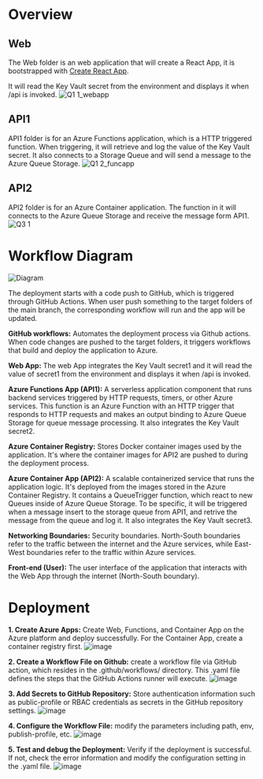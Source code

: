 # Overview

## Web
The Web folder is an web application that will create a React App, it is bootstrapped with [Create React App](https://github.com/facebook/create-react-app).

It will read the Key Vault secret from the environment and displays it when /api is invoked.
![Q1 1_webapp](https://github.com/spark-classes/assignment-1-Maolin-Wei/assets/144057115/e542a53d-1828-4c59-aec9-5f3b28c3d765)

## API1
API1 folder is for an Azure Functions application, which is a HTTP triggered function. When triggering, it will retrieve and log the value of the Key Vault secret. It also connects to a Storage Queue and will send a message to the Azure Queue Storage.
![Q1 2_funcapp](https://github.com/spark-classes/assignment-1-Maolin-Wei/assets/144057115/bb515443-ee93-4927-b201-38a1c9fe5c5a)

## API2
API2 folder is for an Azure Container application. The function in it will connects to the Azure Queue Storage and receive the message form API1.
![Q3 1](https://github.com/spark-classes/assignment-1-Maolin-Wei/assets/144057115/58dea300-c577-459a-96f4-fc6ade8060d3)

# Workflow Diagram
![Diagram](https://github.com/spark-classes/assignment-1-Maolin-Wei/assets/144057115/c0451f5d-192a-4117-bc94-9c35c30ff21c)

The deployment starts with a code push to GitHub, which is triggered through GitHub Actions. When user push something to the target folders of the main branch, the corresponding workflow will run and the app will be updated.

**GitHub workflows:** Automates the deployment process via Github actions. When code changes are pushed to the target folders, it triggers workflows that build and deploy the application to Azure.

**Web App:** The web App integrates the Key Vault secret1 and it will read the value of secret1 from the environment and displays it when /api is invoked.

**Azure Functions App (API1):** A serverless application component that runs backend services triggered by HTTP requests, timers, or other Azure services. This function is an Azure Function with an HTTP trigger that responds to HTTP requests and makes an output binding to Azure Queue Storage for queue message processing. It also integrates the Key Vault secret2.

**Azure Container Registry:** Stores Docker container images used by the application. It's where the container images for API2 are pushed to during the deployment process.

**Azure Container App (API2):** A scalable containerized service that runs the application logic. It's deployed from the images stored in the Azure Container Registry. It contains a QueueTrigger function, which react to new Queues inside of Azure Queue Storage. To be specific, it will be triggered when a message insert to the storage queue from API1, and retrive the message from the queue and log it. It also integrates the Key Vault secret3.

**Networking Boundaries:** Security boundaries. North-South boundaries refer to the traffic between the internet and the Azure services, while East-West boundaries refer to the traffic within Azure services.

**Front-end (User):** The user interface of the application that interacts with the Web App through the internet (North-South boundary).

# Deployment
**1. Create Azure Apps:** Create Web, Functions, and Container App on the Azure platform and deploy successfully. For the Container App, create a container registry first.
![image](https://github.com/spark-classes/assignment-1-Maolin-Wei/assets/144057115/5867fd43-9b63-4ea1-a5eb-bde207de053e)

**2. Create a Workflow File on Github:** create a workflow file via GitHub action, which resides in the .github/workflows/ directory. This .yaml file defines the steps that the GitHub Actions runner will execute.
![image](https://github.com/spark-classes/assignment-1-Maolin-Wei/assets/144057115/966dcfb5-e0c5-4e48-8c22-0efc170b1409)

**3. Add Secrets to GitHub Repository:** Store authentication information such as public-profile or RBAC credentials as secrets in the GitHub repository settings. 
![image](https://github.com/spark-classes/assignment-1-Maolin-Wei/assets/144057115/cf012476-6edc-4d07-9e48-827671fc5e9d)

**4. Configure the Workflow File:** modify the parameters including path, env, publish-profile, etc.
![image](https://github.com/spark-classes/assignment-1-Maolin-Wei/assets/144057115/5d846030-fea1-42e2-bda5-43fb4386491f)

**5. Test and debug the Deployment:** Verify if the deployment is successful. If not, check the error information and modify the configuration setting in the .yaml file.
![image](https://github.com/spark-classes/assignment-1-Maolin-Wei/assets/144057115/33d861e2-a01c-4e26-a0ac-cf687b37224a)
